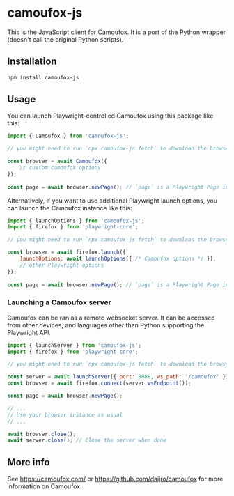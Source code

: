# camoufox-js

This is the JavaScript client for Camoufox. It is a port of the Python wrapper (doesn't call the original Python scripts).

## Installation

```bash
npm install camoufox-js
```

## Usage 

You can launch Playwright-controlled Camoufox using this package like this:

```javascript
import { Camoufox } from 'camoufox-js';

// you might need to run `npx camoufox-js fetch` to download the browser after installing the package

const browser = await Camoufox({
    // custom camoufox options
});
            
const page = await browser.newPage(); // `page` is a Playwright Page instance
```

Alternatively, if you want to use additional Playwright launch options, you can launch the Camoufox instance like this:

```javascript
import { launchOptions } from 'camoufox-js';
import { firefox } from 'playwright-core';

// you might need to run `npx camoufox-js fetch` to download the browser after installing the package

const browser = await firefox.launch({
    launchOptions: await launchOptions({ /* Camoufox options */ }),
    // other Playwright options
});
            
const page = await browser.newPage(); // `page` is a Playwright Page instance
```

### Launching a Camoufox server

Camoufox can be ran as a remote websocket server. It can be accessed from other devices, and languages other than Python supporting the Playwright API.

```javascript
import { launchServer } from 'camoufox-js';
import { firefox } from 'playwright-core';

// you might need to run `npx camoufox-js fetch` to download the browser after installing the package

const server = await launchServer({ port: 8888, ws_path: '/camoufox' });
const browser = await firefox.connect(server.wsEndpoint());

const page = await browser.newPage();

// ...
// Use your browser instance as usual
// ...

await browser.close();  
await server.close(); // Close the server when done
```

## More info

See https://camoufox.com/ or https://github.com/daijro/camoufox for more information on Camoufox.


